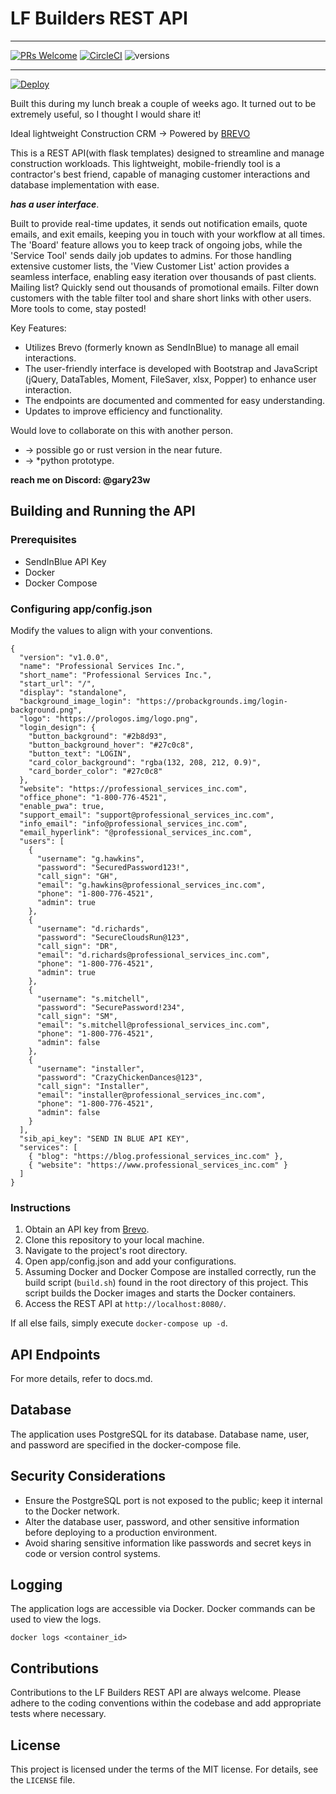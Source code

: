 # LF Builders REST API

<hr />

[![PRs Welcome](https://img.shields.io/badge/PRs-welcome-brightgreen.svg?style=flat-square)](http://makeapullrequest.com)
[![CircleCI](https://circleci.com/gh/google/pybadges.svg?style=svg)](https://circleci.com/gh/google/pybadges)
![versions](https://img.shields.io/pypi/pyversions/pybadges.svg)

<hr />

[![Deploy](https://www.herokucdn.com/deploy/button.svg)](https://heroku.com/deploy)

Built this during my lunch break a couple of weeks ago. It turned out to be extremely useful, so I thought I would share it!

Ideal lightweight Construction CRM -> Powered by [BREVO](https://www.brevo.com/en)

This is a REST API(with flask templates) designed to streamline and manage construction workloads. This lightweight, mobile-friendly tool is a contractor's best friend, capable of managing customer interactions and database implementation with ease.

**_has a user interface_**.

Built to provide real-time updates, it sends out notification emails, quote emails, and exit emails, keeping you in touch with your workflow at all times. The 'Board' feature allows you to keep track of ongoing jobs, while the 'Service Tool' sends daily job updates to admins. For those handling extensive customer lists, the 'View Customer List' action provides a seamless interface, enabling easy iteration over thousands of past clients. Mailing list? Quickly send out thousands of promotional emails. Filter down customers with the table filter tool and share short links with other users. More tools to come, stay posted!

Key Features:

- Utilizes Brevo (formerly known as SendInBlue) to manage all email interactions.
- The user-friendly interface is developed with Bootstrap and JavaScript (jQuery, DataTables, Moment, FileSaver, xlsx, Popper) to enhance user interaction.
- The endpoints are documented and commented for easy understanding.
- Updates to improve efficiency and functionality.

Would love to collaborate on this with another person.
<ul>
<li>-> possible go or rust version in the near future.</li>
<li>-> *python prototype.</li>
</ul>

**reach me on Discord: @gary23w**

## Building and Running the API

### Prerequisites

- SendInBlue API Key
- Docker
- Docker Compose

### Configuring app/config.json

Modify the values to align with your conventions.

```
{
  "version": "v1.0.0",
  "name": "Professional Services Inc.",
  "short_name": "Professional Services Inc.",
  "start_url": "/",
  "display": "standalone",
  "background_image_login": "https://probackgrounds.img/login-background.png",
  "logo": "https://prologos.img/logo.png",
  "login_design": {
    "button_background": "#2b8d93",
    "button_background_hover": "#27c0c8",
    "button_text": "LOGIN",
    "card_color_background": "rgba(132, 208, 212, 0.9)",
    "card_border_color": "#27c0c8"
  },
  "website": "https://professional_services_inc.com",
  "office_phone": "1-800-776-4521",
  "enable_pwa": true,
  "support_email": "support@professional_services_inc.com",
  "info_email": "info@professional_services_inc.com",
  "email_hyperlink": "@professional_services_inc.com",
  "users": [
    {
      "username": "g.hawkins",
      "password": "SecuredPassword123!",
      "call_sign": "GH",
      "email": "g.hawkins@professional_services_inc.com",
      "phone": "1-800-776-4521",
      "admin": true
    },
    {
      "username": "d.richards",
      "password": "SecureCloudsRun@123",
      "call_sign": "DR",
      "email": "d.richards@professional_services_inc.com",
      "phone": "1-800-776-4521",
      "admin": true
    },
    {
      "username": "s.mitchell",
      "password": "SecurePassword!234",
      "call_sign": "SM",
      "email": "s.mitchell@professional_services_inc.com",
      "phone": "1-800-776-4521",
      "admin": false
    },
    {
      "username": "installer",
      "password": "CrazyChickenDances@123",
      "call_sign": "Installer",
      "email": "installer@professional_services_inc.com",
      "phone": "1-800-776-4521",
      "admin": false
    }
  ],
  "sib_api_key": "SEND IN BLUE API KEY",
  "services": [
    { "blog": "https://blog.professional_services_inc.com" },
    { "website": "https://www.professional_services_inc.com" }
  ]
}
```

### Instructions

1. Obtain an API key from [Brevo](https://www.brevo.com/).
2. Clone this repository to your local machine.
3. Navigate to the project's root directory.
4. Open app/config.json and add your configurations.
5. Assuming Docker and Docker Compose are installed correctly, run the build script (`build.sh`) found in the root directory of this project. This script builds the Docker images and starts the Docker containers.
6. Access the REST API at `http://localhost:8080/`.

If all else fails, simply execute `docker-compose up -d`.

## API Endpoints

For more details, refer to docs.md.

## Database

The application uses PostgreSQL for its database. Database name, user, and password are specified in the docker-compose file.

## Security Considerations

- Ensure the PostgreSQL port is not exposed to the public; keep it internal to the Docker network.
- Alter the database user, password, and other sensitive information before deploying to a production environment.
- Avoid sharing sensitive information like passwords and secret keys in code or version control systems.

## Logging

The application logs are accessible via Docker. Docker commands can be used to view the logs.

```
docker logs <container_id>
```

## Contributions

Contributions to the LF Builders REST API are always welcome. Please adhere to the coding conventions within the codebase and add appropriate tests where necessary.

## License

This project is licensed under the terms of the MIT license. For details, see the `LICENSE` file.
